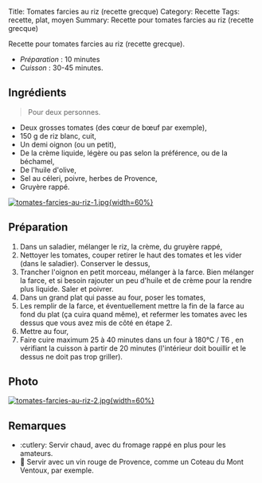 Title: Tomates farcies au riz (recette grecque)
Category: Recette
Tags: recette, plat, moyen
Summary: Recette pour tomates farcies au riz (recette grecque)

Recette pour tomates farcies au riz (recette grecque).

- *Préparation* : 10 minutes
- *Cuisson* : 30-45 minutes.

## Ingrédients
> Pour deux personnes.

- Deux grosses tomates (des cœur de bœuf par exemple),
- 150 g de riz blanc, cuit,
- Un demi oignon (ou un petit),
- De la crème liquide, légère ou pas selon la préférence, ou de la béchamel,
- De l'huile d'olive,
- Sel au céleri, poivre, herbes de Provence,
- Gruyère rappé.

[![tomates-farcies-au-riz-1.jpg]({filename}images/tomates-farcies-au-riz-1.jpg){width=60%}]({filename}images/tomates-farcies-au-riz-1.jpg)


## Préparation
1. Dans un saladier, mélanger le riz, la crème, du gruyère rappé,
2. Nettoyer les tomates, couper retirer le haut des tomates et les vider (dans le saladier). Conserver le dessus,
3. Trancher l'oignon en petit morceau, mélanger à la farce. Bien mélanger la farce, et si besoin rajouter un peu d'huile et de crème pour la rendre plus liquide. Saler et poivrer.
4. Dans un grand plat qui passe au four, poser les tomates,
5. Les remplir de la farce, et éventuellement mettre la fin de la farce au fond du plat (ça cuira quand même), et refermer les tomates avec les dessus que vous avez mis de côté en étape 2.
6. Mettre au four,
7. Faire cuire maximum 25 à 40 minutes dans un four à 180°C / T6 <i class="fa fa-thermometer-full" aria-hidden="true"></i>, en vérifiant la cuisson à partir de 20 minutes (l'intérieur doit bouillir et le dessus ne doit pas trop griller).

## Photo
[![tomates-farcies-au-riz-2.jpg]({filename}images/tomates-farcies-au-riz-2.jpg){width=60%}]({filename}images/tomates-farcies-au-riz-2.jpg)

## Remarques
- :cutlery: Servir chaud, avec du fromage rappé en plus pour les amateurs.
- :wine_glass: Servir avec un vin rouge de Provence, comme un Coteau du Mont Ventoux, par exemple.
